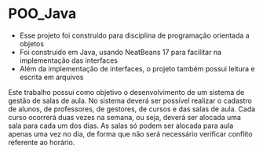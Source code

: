 # POO_Java

* Esse projeto foi construído para disciplina de programação orientada a objetos 
* Foi construído em Java, usando NeatBeans 17 para facilitar na implementação das interfaces
* Além da implementação de interfaces, o projeto também possui leitura e escrita em arquivos

Este trabalho possui como objetivo o desenvolvimento de um sistema de gestão de salas de aula.
No sistema deverá ser possı́vel realizar o cadastro de alunos, de professores, de gestores, de cursos e das salas de aula.
Cada curso ocorrerá duas vezes na semana, ou seja, deverá ser alocada uma sala para cada um dos dias. 
As salas só podem ser alocada para aula apenas uma vez no dia, de forma que não será necessário verificar conflito referente ao horário.

